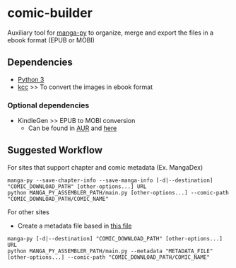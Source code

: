 # comic-builder

Auxiliary tool for [manga-py](https://github.com/manga-py/manga-py) to organize, merge and export the files in a ebook
format (EPUB or MOBI)

## Dependencies

- [Python 3](https://www.python.org/)
- [kcc](https://github.com/ciromattia/kcc) >> To convert the images in ebook format

### Optional dependencies

- KindleGen >> EPUB to MOBI conversion
    * Can be found in [AUR](https://aur.archlinux.org/packages/kindlegen/)
      and [here](https://archive.org/details/kindlegen2.9)

## Suggested Workflow

For sites that support chapter and comic metadata (Ex. MangaDex)

```
manga-py --save-chapter-info --save-manga-info [-d|--destination] "COMIC_DOWNLOAD_PATH" [other-options...] URL
python MANGA_PY_ASSEMBLER_PATH/main.py [other-options...] --comic-path "COMIC_DOWNLOAD_PATH/COMIC_NAME"
```

For other sites

* Create a metadata file based
  in [this file](https://github.com/eduhoribe/comic-builder/blob/main/samples/comic-metadata-sample.json)

```
manga-py [-d|--destination] "COMIC_DOWNLOAD_PATH" [other-options...] URL
python MANGA_PY_ASSEMBLER_PATH/main.py --metadata "METADATA_FILE" [other-options...] --comic-path "COMIC_DOWNLOAD_PATH/COMIC_NAME"
```
